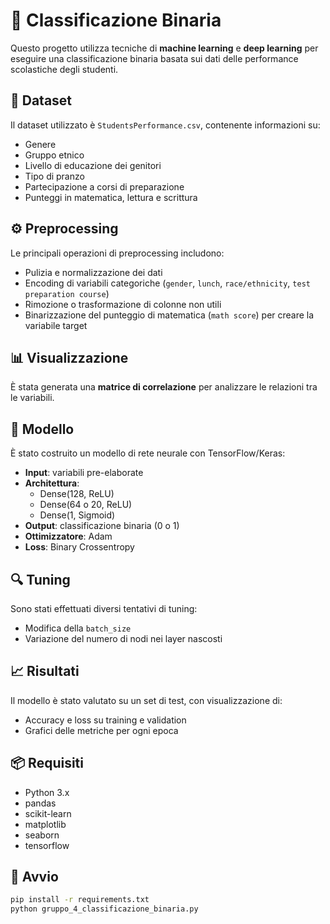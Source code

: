 # 🧠 Classificazione Binaria
Questo progetto utilizza tecniche di **machine learning** e **deep learning** per eseguire una classificazione binaria basata sui dati delle performance scolastiche degli studenti.

## 📁 Dataset

Il dataset utilizzato è `StudentsPerformance.csv`, contenente informazioni su:
- Genere
- Gruppo etnico
- Livello di educazione dei genitori
- Tipo di pranzo
- Partecipazione a corsi di preparazione
- Punteggi in matematica, lettura e scrittura

## ⚙️ Preprocessing

Le principali operazioni di preprocessing includono:
- Pulizia e normalizzazione dei dati
- Encoding di variabili categoriche (`gender`, `lunch`, `race/ethnicity`, `test preparation course`)
- Rimozione o trasformazione di colonne non utili
- Binarizzazione del punteggio di matematica (`math score`) per creare la variabile target

## 📊 Visualizzazione
È stata generata una **matrice di correlazione** per analizzare le relazioni tra le variabili.

## 🧪 Modello

È stato costruito un modello di rete neurale con TensorFlow/Keras:
- **Input**: variabili pre-elaborate
- **Architettura**: 
  - Dense(128, ReLU)
  - Dense(64 o 20, ReLU)
  - Dense(1, Sigmoid)
- **Output**: classificazione binaria (0 o 1)
- **Ottimizzatore**: Adam
- **Loss**: Binary Crossentropy

## 🔍 Tuning

Sono stati effettuati diversi tentativi di tuning:
- Modifica della `batch_size`
- Variazione del numero di nodi nei layer nascosti

## 📈 Risultati

Il modello è stato valutato su un set di test, con visualizzazione di:
- Accuracy e loss su training e validation
- Grafici delle metriche per ogni epoca

## 📦 Requisiti

- Python 3.x
- pandas
- scikit-learn
- matplotlib
- seaborn
- tensorflow

## 🚀 Avvio

```bash
pip install -r requirements.txt
python gruppo_4_classificazione_binaria.py
